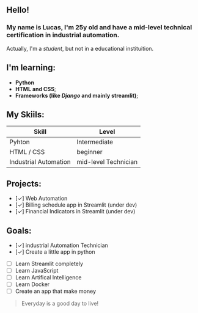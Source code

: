 ## Hello!

### My name is Lucas, I'm 25y old and have a mid-level technical certification in industrial automation.

Actually, I'm a _student_, but not in a educational instituition.
## I'm learning:
- **Python**
- **HTML and CSS**;
- **Frameworks (like _Django_ and mainly streamlit)**;

## My Skiils:

| Skill    | Level |
|----------|-------|
| Pyhton   | Intermediate|
| HTML / CSS | beginner|
| Industrial Automation | mid-level Technician |

## Projects:

- [✓] Web Automation
- [✓] Billing schedule app in Streamlit (under dev)
- [✓] Financial Indicators in Streamlit (under dev)


## Goals:
- [✓] industrial Automation Technician
- [✓] Create a little app in python
- [ ] Learn Streamlit completely
- [ ] Learn JavaScript
- [ ] Learn Artifical Intelligence
- [ ] Learn Docker
- [ ] Create an app that make money

> Everyday is a good day to live!
> 

